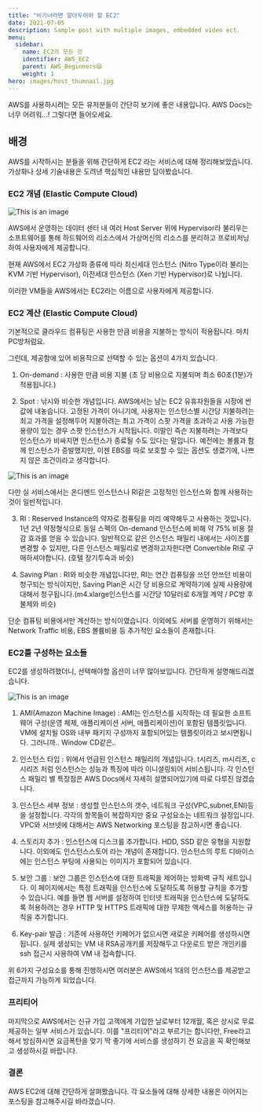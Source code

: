 ```yaml
---
title: "비기너라면 알아두어야 할 EC2"
date: 2021-07-05
description: Sample post with multiple images, embedded video ect.
menu:
  sidebar:
    name: EC2의 모든 것
    identifier: AWS_EC2
    parent: AWS_Beginners😆
    weight: 1
hero: images/host_thumnail.jpg
---
```

AWS를 사용하시려는 모든 유저분들이 간단히 보기에 좋은 내용입니다. AWS Docs는 너무 어려워...! 그렇다면 들어오세요.

<!--more-->

## 배경
AWS를 시작하시는 분들을 위해 간단하게 EC2 라는 서비스에 대해 정리해보았습니다.
가상화나 상세 기술내용은 도려낸 핵심적인 내용만 담아봤습니다.

### EC2 개념 (Elastic Compute Cloud)
![This is an image](images/instance.jpg)


AWS에서 운영하는 데이터 센터 내 여러 Host Server 위에 Hypervisor라 불리우는 소프트웨어를 통해
하드웨어의 리소스에서 가상머신의 리소스를 분리하고 프로비저닝하여 사용자에게 제공합니다.

현재 AWS에서 EC2 가상화 종류에 따라 최신세대 인스턴스 (Nitro Type이라 불리는 KVM 기반 Hypervisor), 이전세대 인스턴스 (Xen 기반 Hypervisor)로 나뉩니다.

이러한 VM들을 AWS에서는 EC2라는 이름으로 사용자에게 제공합니다.

### EC2 계산 (Elastic Compute Cloud) 
기본적으로 클라우드 컴퓨팅은 사용한 만큼 비용을 지불하는 방식이 적용됩니다. 마치 PC방처럼요.

그런데, 제공함에 있어 비용적으로 선택할 수 있는 옵션이 4가지 있습니다.
1. On-demand : 사용한 만큼 비용 지불 (초 당 비용으로 지불되며 최소 60초(1분)가 적용됩니다.)

2. Spot : 낚시와 비슷한 개념입니다.
AWS에서는 남는 EC2 유휴자원들을 시장에 싼값에 내놓습니다. 고정된 가격이 아니기에,
사용자는 인스턴스별 시간당 지불하려는 최고 가격을 설정해두어 지불하려는 최고 가격이 스팟 가격을 초과하고 사용 가능한 용량이 있는 경우 스팟 인스턴스가 시작됩니다. 이말인 즉슨 지불하려는 가격보다 인스턴스가 비싸지면 인스턴스가 종료될 수도 있다는 말입니다.
예전에는 볼륨과 함께 인스턴스가 증발했지만, 이젠 EBS를 따로 보호할 수 있는 옵션도 생겼기에, 나쁘지 않은 조건이라고 생각합니다.


![This is an image](images/spot.jpg)

다만 실 서비스에서는 온디멘드 인스턴스나 RI같은 고정적인 인스턴스와 함께 사용하는 것이 일반적입니다.

3. RI : Reserved Instance의 약자로 컴퓨팅을 미리 예약해두고 사용하는 것입니다. 1년 2년 약정형식으로 동일 스펙의 On-demand 인스턴스에 비해 약 75% 비용 절감 효과를 얻을 수 있습니다. 일반적으로 같은 인스턴스 패밀리 내에서는 사이즈를 변경할 수 있지만, 다른 인스턴스 패밀리로 변경하고자한다면 Convertible RI로 구매하셔야합니다. (호텔 장기투숙과 비슷)

4. Saving Plan : RI와 비슷한 개념입니다만, RI는 연간 컴퓨팅을 쓰던 안쓰던 비용이 청구되는 방식이지만, Saving Plan은 시간 당 비용으로 계약하기에 실제 사용량에 대해서 청구됩니다.(m4.xlarge인스턴스를 시간당 10달러로 6개월 계약 / PC방 후불제와 비슷)

단순 컴퓨팅 비용에서만 계산하는 방식이였습니다. 이외에도 서버를 운영하기 위해서는 Network Traffic 비용, EBS 볼륨비용 등 추가적인 요소들이 존재합니다.

### EC2를 구성하는 요소들
EC2를 생성하려했더니, 선택해야할 옵션이 너무 많아보입니다. 간단하게 설명해드리겠습니다.

![This is an image](images/ami.jpg)

1. AMI(Amazon Machine Image) : AMI는 인스턴스를 시작하는 데 필요한 소프트웨어 구성(운영 체제, 애플리케이션 서버, 애플리케이션)이 포함된 템플릿입니다. VM에 설치될 OS와 내부 패키지 구성까지 포함되어있는 템플릿이라고 보시면됩니다. 그러니까.. Window CD같은..

2. 인스턴스 타입 : 위에서 언급된 인스턴스 패밀리의 개념입니다.
t시리즈, m시리즈, c시리즈 처럼 인스턴스는 성능과 특징에 따라 이니셜링되어 서비스됩니다.
각 인스턴스 패밀리 별 특장점은 AWS Docs에서 자세히 설명되어있기에 따로 다루진 않겠습니다.

3. 인스턴스 세부 정보 : 생성할 인스턴스의 갯수, 네트워크 구성(VPC,subnet,ENI)등을 설정합니다.
각각의 항목들이 복잡하지만 중요 구성요소는 네트워크 설정입니다. VPC와 서브넷에 대해서는 AWS Networking 포스팅을 참고하시면 좋습니다.
 
4. 스토리지 추가 : 인스턴스에 디스크를 추가합니다. HDD, SSD 같은 유형을 지원합니다. 이외에도 인스턴스스토어 라는 개념이 존재합니다.
인스턴스의 루트 디바이스에는 인스턴스 부팅에 사용되는 이미지가 포함되어 있습니다.

5. 보안 그룹 : 보안 그룹은 인스턴스에 대한 트래픽을 제어하는 방화벽 규칙 세트입니다. 이 페이지에서는 특정 트래픽을 인스턴스에 도달하도록 허용할 규칙을 추가할 수 있습니다. 예를 들면 웹 서버를 설정하여 인터넷 트래픽을 인스턴스에 도달하도록 허용하려는 경우 HTTP 및 HTTPS 트래픽에 대한 무제한 액세스를 허용하는 규칙을 추가합니다.

6. Key-pair 발급 : 기존에 사용하던 키페어가 없으시면 새로운 키페어를 생성하시면 됩니다. 실제 생성되는 VM 내 RSA공개키를 저장해두고 다운로드 받은 개인키를 ssh 접근시 사용하여 VM 내 접속합니다.

위 6가지 구성요소를 통해 진행하시면 여러분은 AWS에서 1대의 인스턴스를 제공받고 접근까지 가능하게 되었습니다.

### 프리티어
마지막으로 AWS에서는 신규 가입 고객에게 가입한 날로부터 12개월, 혹은 상시로 무료 제공하는 일부 서비스가 있습니다.
이를 "프리티어"라고 부르기는 합니다만, Free라고해서 방심하시면 요금폭탄을 맞기 딱 좋기에 서비스를 생성하기 전 요금을 꼭 확인해보고 생성하시길 바랍니다.

### 결론
AWS EC2에 대해 간단하게 살펴봤습니다. 각 요소들에 대해 상세한 내용은 이어지는 포스팅을 참고해주시길 바라겠습니다.
